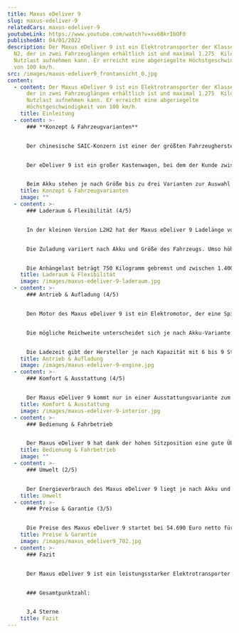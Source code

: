 ```yaml
---
title: Maxus eDeliver 9
slug: maxus-edeliver-9
relatedCars: maxus-edeliver-9
youtubeLink: https://www.youtube.com/watch?v=xv6BkrIbOF0
publishedAt: 04/01/2022
description: Der Maxus eDeliver 9 ist ein Elektrotransporter der Klasse N1 sowie
  N2, der in zwei Fahrzeuglängen erhältlich ist und maximal 1.275  Kilogramm
  Nutzlast aufnehmen kann. Er erreicht eine abgeriegelte Höchstgeschwindigkeit
  von 100 km/h.
src: /images/maxus-edeliver9_frontansicht_0.jpg
content:
  - content: Der Maxus eDeliver 9 ist ein Elektrotransporter der Klasse N1 sowie N2,
      der in zwei Fahrzeuglängen erhältlich ist und maximal 1.275  Kilogramm
      Nutzlast aufnehmen kann. Er erreicht eine abgeriegelte
      Höchstgeschwindigkeit von 100 km/h.
    title: Einleitung
  - content: >-
      ### **Konzept & Fahrzeugvarianten**


      Der chinesische SAIC-Konzern ist einer der größten Fahrzeughersteller der Welt mit verschiedenen Marken, unter anderem MG Rover. Eine weitere Marke ist Maxus, die besonders für SUVs und Nutzfahrzeuge bekannt ist. Im Bereich der Elektrotransporter hat Maxus neben dem großen EV 80 und dem eDeliver 3 auch den großen eDeliver 9 im Angebot. 


      Der eDeliver 9 ist ein großer Kastenwagen, bei dem der Kunde zwischen verschiedenen Fahrzeugmaßen wählen kann. Der Maxus eDeliver 9 ist in zwei Längen erhältlich: Der L2 hat eine Länge von 5,55 Meter, während die Langversion L3 ganze 5,94 Meter misst. Zudem ist das Fahrzeug in zwei Höhen verfügbar: als H2 mit 2,53 Meter Fahrzeughöhe sowie als H3 mit nochmal rund 20 Zentimeter mehr. 


      Beim Akku stehen je nach Größe bis zu drei Varianten zur Auswahl: mit 52, 72 sowie 89 kWh Kapazität. Dadurch variiert die Reichweite des Fahrzeugs natürlich je nach Akku-Version.
    title: Konzept & Fahrzeugvarianten
    image: ""
  - content: >-
      ### Laderaum & Flexibilität (4/5)


      In der kleinen Version L2H2 hat der Maxus eDeliver 9 Ladelänge von 3,02 Meter. Mit einer Breite von maximal 1,80 Meter und einer Ladehöhe von 1,79 Meter steht so bereits ein Ladevolumen von stattlichen 9.700 Liter zur Verfügung. In der längeren Version ist der Laderaum 3,41 Meter lang, während in der Hochdach-Version die Höhe des Laderaums auf 2,02 Meter steigt. So steht bei der größten Version L3H3 ein Ladevolumen von 12.500 Liter zur Verfügung. Die Beladung kann über zwei hintere Flügeltüren sowie eine seitliche Schiebetür mit einer Breite von 1,27 Meter erledigt werden.


      Die Zuladung variiert nach Akku und Größe des Fahrzeugs. Umso höher die Akku-Kapazität, umso geringer die Nutzlast. Die niedrigste Nutzlast von 725 Kilogramm hat so die L3H3-Version mit 89 kWh Akku-Kapazität. Am meisten zuladen kann der Maxus eDeliver 9 als L2H2 mit dem kleinsen 52 kWh-Akku. Hier sind 1,125 Kilogramm Nutzlast möglich. Außerdem ist eine Version der Fahrzeugklasse N2 verfügbar, welche 1.275 Kilogramm Gewicht aufnehmen kann, aber nicht mit einem PKW-Führerschein gefahren werden kann.


      Die Anhängelast beträgt 750 Kilogramm gebremst und zwischen 1.400 und 1.500 Kilogramm mit einem ungebremsten Hänger.
    title: Laderaum & Flexibilität
    image: /images/maxus-edeliver-9-laderaum.jpg
  - content: >-
      ### Antrieb & Aufladung (4/5)


      Den Motor des Maxus eDeliver 9 ist ein Elektromotor, der eine Spitzenleistung von 150 kW und eine Dauerleistung von 70 kW leistet. Das Drehmoment liegt bei kräftigen 310 Nm. Damit erreicht der E-Transporter eine Höchstgeschwindigkeit von 100 km/h, die elektronisch abgeregelt ist, um die Reichweite nicht zu sehr einzuschränken. Die N2-Version kann nur 90 km/h schnell fahren.


      Die mögliche Reichweite unterscheidet sich je nach Akku-Variante. Kombiniert liegen die WLTP-Reichweiten laut Maxus zwischen 165 Kilometer (L3H3 mit 52 kWh-Akku) und ganzen 296 Kilometer als L3H2 mit großem 89 kWh-Batterie.


      Die Ladezeit gibt der Hersteller je nach Kapazität mit 6 bis 9 Stunden an einer 11 kW-Wallbox an. An einer Schnellladesäule mit Gleichstrom können die Elektrotransporter in ungefähr 36 bis 45 Minuten von 20 auf 80% Ladekapazität gebracht werden.
    title: Antrieb & Aufladung
    image: /images/maxus-edeliver-9-engine.jpg
  - content: >-
      ### Komfort & Ausstattung (4/5)


      Der Maxus eDeliver 9 kommt nur in einer Ausstattungsvariante zum Kunden. Diese ist allerdings sehr umfangreich und beinhaltet bereits Einparkhilfen vorn wie hinten, eine Klimaanlage sowie einen 10-Zoll-Touchscreen mit Rückfahrkamera. Auch mehrere Airbags, ein Spurwechselassistent sowie eine Berganfahrhilfe sind serienmäßig mit dabei. Optional ist neben einer Metallic-Lackierung noch das Plus-Paket erhältlich, zu dem u.a. eine Sitzheizung, ein Notbremsassistent sowie Digitalradio DAB+ gehören.
    title: Komfort & Ausstattung
    image: /images/maxus-edeliver-9-interior.jpg
  - content: >-
      ### Bedienung & Fahrbetrieb


      Der Maxus eDeliver 9 hat dank der hohen Sitzposition eine gute Übersicht. Zwar ist wie bei den meisten Kastenwagen durch die fehlenden Heckfenster die Übersicht eingeschränkt, die serienmäßige Rückfahrkamera hilft hier allerdings immens. Auch der große Touchscreen mit Smartphone-Anbindung hilft im täglichen Arbeitseinsatz. Ein Flottenmanagement-System wird derzeit nicht angeboten.
    title: Bedienung & Fahrbetrieb
    image: ""
  - content: >-
      ### Umwelt (2/5)


      Der Energieverbrauch des Maxus eDeliver 9 liegt je nach Akku und Größe zwischen 30,2 kWh (L2H2 mit kleinem Akku) und 33,2 kWh (große N2-Version). Bei einem Strompreis von 30 Cent pro kWh entstehen so Energiekosten von rund 9 bis 10 Euro auf 100 Kilometer. Eine Solaranlage für eine erweiterte Reichweite wird nicht angeboten.
    title: Umwelt
  - content: >-
      ### Preise & Garantie (3/5)


      Die Preise des Maxus eDeliver 9 startet bei 54.690 Euro netto für L2H2-Version mit kleinem Akku, das Topmodell L3H3 60.990 Euro. Für die größeren Akkus muss dann jeweils 8.000 Euro (72 kWh) bzw. 15.000 Euro (89 kWh) netto draufgezahlt werden. Für ein Fahrzeug dieser Größe und Leistungsfähigkeit sicher kein Schnäppchen, aber zumindest angemessen. Außerdem ist die Herstellergarantie auf das Fahrzeug mit 5 Jahren bzw. 100.000 Kilometer sehr großzügig. Auf den Lithium-Ionen-Akku gibt es sogar 8 Jahre bzw. 160.000 Kilometer Garantie.
    title: Preise & Garantie
    image: /images/maxus_edeliver9_702.jpg
  - content: >-
      ### Fazit


      Der Maxus eDeliver 9 ist ein leistungsstarker Elektrotransporter mit bis zu 12,5 m³ Stauraum und mehr als einer Tonne Nutzlast. Dank verschiedener Akkuvarianten und Fahrzeuggrößen kann das Fahrzeug zudem auf die Anforderungen des Unternehmens abgestimmt werden. Die recht umfangreiche Ausstattung sorgt zudem für komfortables Fahren. 


      ### Gesamtpunktzahl:


      3,4 Sterne
    title: Fazit
---
```

